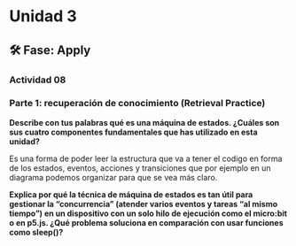 # Unidad 3


## 🛠 Fase: Apply

### Actividad 08

### Parte 1: recuperación de conocimiento (Retrieval Practice)

**Describe con tus palabras qué es una máquina de estados. ¿Cuáles son sus cuatro componentes fundamentales que has utilizado en esta unidad?**

Es una forma de poder leer la estructura que va a tener el codigo en forma de los estados, eventos, acciones y transiciones que por ejemplo en un diagrama podemos organizar para que se vea más claro.

**Explica por qué la técnica de máquina de estados es tan útil para gestionar la “concurrencia” (atender varios eventos y tareas “al mismo tiempo”) en un dispositivo con un solo hilo de ejecución como el micro:bit o en p5.js. ¿Qué problema soluciona en comparación con usar funciones como sleep()?**

